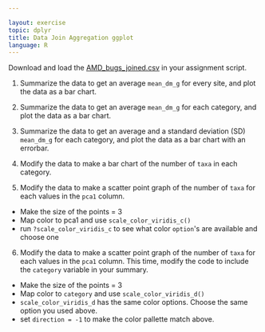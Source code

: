 ```yaml
---

layout: exercise
topic: dplyr
title: Data Join Aggregation ggplot
language: R
---
```


Download and load the [AMD_bugs_joined.csv](https://jpomz.github.io/ENVS396-FA-2024/data/AMD_bugs_joined.csv) 
in your assignment script. 


1. Summarize the data to get an average `mean_dm_g` for every site, and plot the data as a bar chart.   

2. Summarize the data to get an average `mean_dm_g` for each category, and plot the data as a bar chart. 


3. Summarize the data to get an average and a standard deviation (SD) `mean_dm_g` for each category, and plot the data as a bar chart with an errorbar. 

4. Modify the data to make a bar chart of the number of `taxa` in each category.  


5. Modify the data to make a scatter point graph of the number of `taxa` for each values in the `pca1` column.  
  * Make the size of the points = 3  
  * Map color to pca1 and use `scale_color_viridis_c()`  
  * run `?scale_color_viridis_c` to see what color `option`'s are available and choose one  

6. Modify the data to make a scatter point graph of the number of `taxa` for each values in the `pca1` column. This time, modify the code to include the `category` variable in your summary.    
  * Make the size of the points = 3  
  * Map color to `category` and use `scale_color_viridis_d()`  
  * `scale_color_viridis_d` has the same color options. Choose the same option you used above.  
  * set `direction = -1` to make the color pallette match above.   


